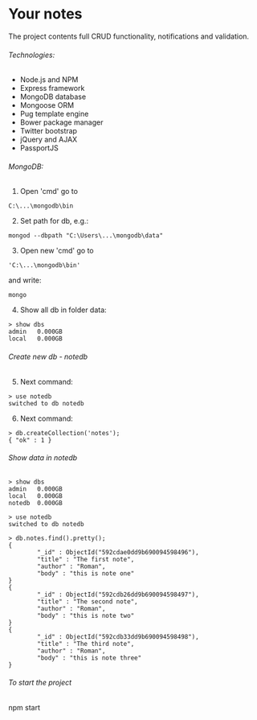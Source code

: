 # Your notes

The project contents full CRUD functionality, notifications and validation.

###### Technologies:

- Node.js and NPM
- Express framework
- MongoDB database
- Mongoose ORM
- Pug template engine
- Bower package manager
- Twitter bootstrap
- jQuery and AJAX
- PassportJS

###### MongoDB:

1. Open 'cmd' go to 
```
C:\...\mongodb\bin
```
2. Set path for db, e.g.:
```
mongod --dbpath "C:\Users\...\mongodb\data"
```
3. Open new 'cmd' go to
```
'C:\...\mongodb\bin'
```
and write: 
```
mongo
```
4. Show all db in folder data:
```
> show dbs
admin   0.000GB
local   0.000GB
```
###### Create new db - notedb

5. Next command:
```
> use notedb
switched to db notedb
```
6. Next command:
```
> db.createCollection('notes');
{ "ok" : 1 }
```

###### Show data in notedb
```
> show dbs
admin   0.000GB
local   0.000GB
notedb  0.000GB

> use notedb
switched to db notedb

> db.notes.find().pretty();
{
        "_id" : ObjectId("592cdae0dd9b690094598496"),
        "title" : "The first note",
        "author" : "Roman",
        "body" : "this is note one"
}
{
        "_id" : ObjectId("592cdb26dd9b690094598497"),
        "title" : "The second note",
        "author" : "Roman",
        "body" : "this is note two"
}
{
        "_id" : ObjectId("592cdb33dd9b690094598498"),
        "title" : "The third note",
        "author" : "Roman",
        "body" : "this is note three"
}
```
###### To start the project

npm start